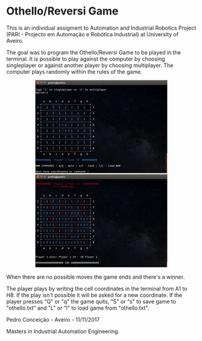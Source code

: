 # Othello/Reversi Game 

This is an individual assigment to Automation and Industrial Robotics Project (PARI - Projecto em Automação e Robótica Industrial) at University of Aveiro.

The goal was to program the Othello/Reversi Game to be played in the terminal. It is possible to play against the computer by choosing singleplayer or against another player by choosing multiplayer. The computer plays randomly within the rules of the game.

<p align="center"><img src="othello.png" width="350" title="Initial screen"/> <img src="othello_end.png" width="350" title="End screen"/></p>

When there are no possible moves the game ends and there's a winner.

The player plays by writing the cell coordinates in the terminal from A1 to H8. If the play isn't possible it will be asked for a new coordinate. If the player presses "Q" or "q" the game quits, "S" or "s" to save game to "othello.txt" and "L" or "l" to load game from "othello.txt".

Pedro Conceição - Aveiro - 11/11/2017

Masters in Industrial Automation Engineering. 
